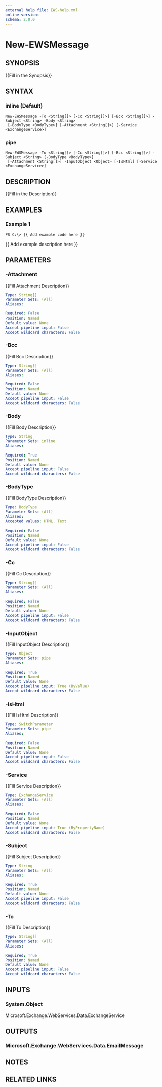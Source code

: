 ```yaml
---
external help file: EWS-help.xml
online version: 
schema: 2.0.0
---
```


# New-EWSMessage

## SYNOPSIS
{{Fill in the Synopsis}}

## SYNTAX

### inline (Default)
```
New-EWSMessage -To <String[]> [-Cc <String[]>] [-Bcc <String[]>] -Subject <String> -Body <String>
 [-BodyType <BodyType>] [-Attachment <String[]>] [-Service <ExchangeService>]
```

### pipe
```
New-EWSMessage -To <String[]> [-Cc <String[]>] [-Bcc <String[]>] -Subject <String> [-BodyType <BodyType>]
 [-Attachment <String[]>] -InputObject <Object> [-IsHtml] [-Service <ExchangeService>]
```

## DESCRIPTION
{{Fill in the Description}}

## EXAMPLES

### Example 1
```
PS C:\> {{ Add example code here }}
```

{{ Add example description here }}

## PARAMETERS

### -Attachment
{{Fill Attachment Description}}

```yaml
Type: String[]
Parameter Sets: (All)
Aliases: 

Required: False
Position: Named
Default value: None
Accept pipeline input: False
Accept wildcard characters: False
```

### -Bcc
{{Fill Bcc Description}}

```yaml
Type: String[]
Parameter Sets: (All)
Aliases: 

Required: False
Position: Named
Default value: None
Accept pipeline input: False
Accept wildcard characters: False
```

### -Body
{{Fill Body Description}}

```yaml
Type: String
Parameter Sets: inline
Aliases: 

Required: True
Position: Named
Default value: None
Accept pipeline input: False
Accept wildcard characters: False
```

### -BodyType
{{Fill BodyType Description}}

```yaml
Type: BodyType
Parameter Sets: (All)
Aliases: 
Accepted values: HTML, Text

Required: False
Position: Named
Default value: None
Accept pipeline input: False
Accept wildcard characters: False
```

### -Cc
{{Fill Cc Description}}

```yaml
Type: String[]
Parameter Sets: (All)
Aliases: 

Required: False
Position: Named
Default value: None
Accept pipeline input: False
Accept wildcard characters: False
```

### -InputObject
{{Fill InputObject Description}}

```yaml
Type: Object
Parameter Sets: pipe
Aliases: 

Required: True
Position: Named
Default value: None
Accept pipeline input: True (ByValue)
Accept wildcard characters: False
```

### -IsHtml
{{Fill IsHtml Description}}

```yaml
Type: SwitchParameter
Parameter Sets: pipe
Aliases: 

Required: False
Position: Named
Default value: None
Accept pipeline input: False
Accept wildcard characters: False
```

### -Service
{{Fill Service Description}}

```yaml
Type: ExchangeService
Parameter Sets: (All)
Aliases: 

Required: False
Position: Named
Default value: None
Accept pipeline input: True (ByPropertyName)
Accept wildcard characters: False
```

### -Subject
{{Fill Subject Description}}

```yaml
Type: String
Parameter Sets: (All)
Aliases: 

Required: True
Position: Named
Default value: None
Accept pipeline input: False
Accept wildcard characters: False
```

### -To
{{Fill To Description}}

```yaml
Type: String[]
Parameter Sets: (All)
Aliases: 

Required: True
Position: Named
Default value: None
Accept pipeline input: False
Accept wildcard characters: False
```

## INPUTS

### System.Object
Microsoft.Exchange.WebServices.Data.ExchangeService


## OUTPUTS

### Microsoft.Exchange.WebServices.Data.EmailMessage


## NOTES

## RELATED LINKS


